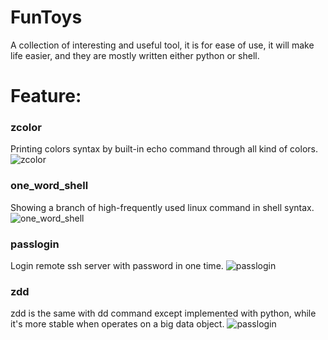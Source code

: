 # FunToys
A collection of interesting and useful tool, it is for ease of use, it will make life easier, and they are mostly written either python or shell.

# Feature:
### zcolor
Printing colors syntax by built-in echo command through all kind of colors.
![zcolor](https://github.com/TheBeeMan/FunToys/blob/master/images/one_word_shell.png?raw=true)

### one_word_shell
Showing a branch of high-frequently used linux command in shell syntax.
![one_word_shell](http://url/to/img.png)

### passlogin
Login remote ssh server with password in one time.
![passlogin](http://url/to/img.png)

### zdd
zdd is the same with dd command except implemented with python, while it's more stable when operates on a big data object.
![passlogin](http://url/to/img.png)
